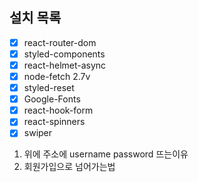 ## 설치 목록

- [x] react-router-dom
- [x] styled-components
- [x] react-helmet-async
- [x] node-fetch 2.7v
- [x] styled-reset
- [x] Google-Fonts
- [x] react-hook-form
- [x] react-spinners
- [x] swiper

1. 위에 주소에 username password 뜨는이유
2. 회원가입으로 넘어가는법
